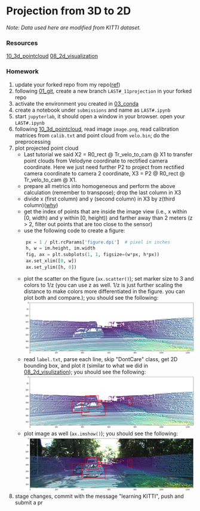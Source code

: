 # Projection from 3D to 2D
*Note: Data used here are modified from KITTI dataset.*

### Resources
[10_3d_pointcloud](../10_3d_pointcloud/)
[08_2d_visualization](../08_2d_visualization/)

### Homework
 1. update your forked repo from my repo([ref](https://docs.github.com/en/pull-requests/collaborating-with-pull-requests/working-with-forks/syncing-a-fork))
 1. following [01_git](../01_git/), create a new branch `LAST#_11projection` in your forked repo
 1. activate the environment you created in [03_conda](../03_conda/)
 1. create a notebook under `submissions` and name as `LAST#.ipynb`
 1. start `jupyterlab`, it should open a window in your browser. open your `LAST#.ipynb`
 1. following [10_3d_pointcloud](../10_3d_pointcloud/), read image `image.png`, read calibration matrices from `calib.txt` and point cloud from `velo.bin`; do the preprocessing
 1. plot projected point cloud
    - Last tutorial we said X2 = R0_rect @ Tr_velo_to_cam @ X1 to transfer point clouds from Velodyne coordinate to rectified camera coordinate. Here we just need further P2 to project from rectified camera coordinate to camera 2 coordinate, X3 = P2 @ R0_rect @ Tr_velo_to_cam @ X1.
    - prepare all metrics into homogeneous and perform the above calculation (remember to transpose); drop the last column in X3
    - divide x (first column) and y (second column) in X3 by z(third column)([why](https://en.wikipedia.org/wiki/3D_projection))
    - get the index of points that are inside the image view (i.e., x within [0, width) and y within [0, height)) and farther away than 2 meters (z > 2, filter out points that are too close to the sensor)
    - use the following code to create a figure:
    ```python
        px = 1 / plt.rcParams['figure.dpi']  # pixel in inches
        h, w = im.height, im.width
        fig, ax = plt.subplots(1, 1, figsize=(w*px, h*px))
        ax.set_xlim([0, w])
        ax.set_ylim([h, 0])
    ```
    - plot the scatter on the figure (`ax.scatter()`); set marker size to 3 and colors to 1/z (you can use z as well. 1/z is just further scaling the distance to make colors more differentiated in the figure. you can plot both and compare.); you should see the following:
    ![demo1.jpg](demo1.jpg)
    - read `label.txt`, parse each line, skip "DontCare" class, get 2D bounding box, and plot it (similar to what we did in [08_2d_visulization](../08_2d_visulization/)); you should see the following:
    ![demo2.jpg](demo2.jpg)
    - plot image as well (`ax.imshow()`); you should see the following:
    ![demo3.jpg](demo3.jpg)
 1. stage changes, commit with the message "learning KITTI", push and submit a pr
